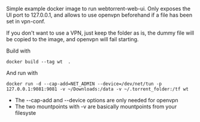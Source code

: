 Simple example docker image to run webtorrent-web-ui. Only exposes the UI port to 127.0.0.1, and allows to use openvpn beforehand if a file has been set in vpn-conf.

If you don't want to use a VPN, just keep the folder as is, the dummy file will be copied to the image, and openvpn will fail starting.

Build with
```
docker build --tag wt  .
```

And run with
```
docker run -d --cap-add=NET_ADMIN --device=/dev/net/tun -p 127.0.0.1:9081:9081 -v ~/Downloads:/data -v ~/.torrent_folder:/tf wt
```

* The --cap-add and --device options are only needed for openvpn
* The two mountpoints with -v are basically mountpoints from your filesyste
